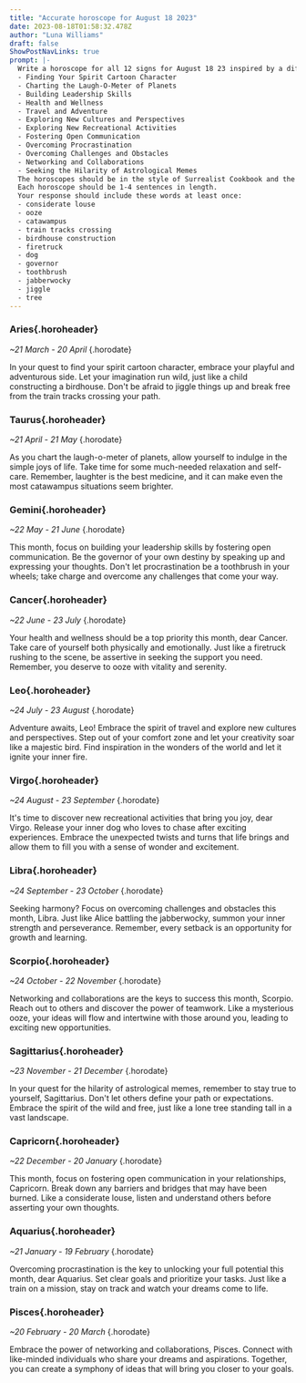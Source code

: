 ```yaml
---
title: "Accurate horoscope for August 18 2023"
date: 2023-08-18T01:58:32.478Z
author: "Luna Williams"
draft: false
ShowPostNavLinks: true
prompt: |-
  Write a horoscope for all 12 signs for August 18 23 inspired by a different focus for each. Ensure you do not include the focus in the response:
  - Finding Your Spirit Cartoon Character
  - Charting the Laugh-O-Meter of Planets
  - Building Leadership Skills
  - Health and Wellness
  - Travel and Adventure
  - Exploring New Cultures and Perspectives
  - Exploring New Recreational Activities
  - Fostering Open Communication
  - Overcoming Procrastination
  - Overcoming Challenges and Obstacles
  - Networking and Collaborations
  - Seeking the Hilarity of Astrological Memes
  The horoscopes should be in the style of Surrealist Cookbook and the mood of worthy
  Each horoscope should be 1-4 sentences in length.
  Your response should include these words at least once:
  - considerate louse
  - ooze
  - catawampus
  - train tracks crossing
  - birdhouse construction
  - firetruck
  - dog
  - governor
  - toothbrush
  - jabberwocky
  - jiggle
  - tree
---
```


### Aries{.horoheader}

*~21 March - 20 April*
{.horodate}

In your quest to find your spirit cartoon character, embrace your playful and adventurous side. Let your imagination run wild, just like a child constructing a birdhouse. Don't be afraid to jiggle things up and break free from the train tracks crossing your path.


### Taurus{.horoheader}

*~21 April - 21 May*
{.horodate}

As you chart the laugh-o-meter of planets, allow yourself to indulge in the simple joys of life. Take time for some much-needed relaxation and self-care. Remember, laughter is the best medicine, and it can make even the most catawampus situations seem brighter.


### Gemini{.horoheader}

*~22 May - 21 June*
{.horodate}

This month, focus on building your leadership skills by fostering open communication. Be the governor of your own destiny by speaking up and expressing your thoughts. Don't let procrastination be a toothbrush in your wheels; take charge and overcome any challenges that come your way.


### Cancer{.horoheader}

*~22 June - 23 July*
{.horodate}

Your health and wellness should be a top priority this month, dear Cancer. Take care of yourself both physically and emotionally. Just like a firetruck rushing to the scene, be assertive in seeking the support you need. Remember, you deserve to ooze with vitality and serenity.


### Leo{.horoheader}

*~24 July - 23 August*
{.horodate}

Adventure awaits, Leo! Embrace the spirit of travel and explore new cultures and perspectives. Step out of your comfort zone and let your creativity soar like a majestic bird. Find inspiration in the wonders of the world and let it ignite your inner fire.


### Virgo{.horoheader}

*~24 August - 23 September*
{.horodate}

It's time to discover new recreational activities that bring you joy, dear Virgo. Release your inner dog who loves to chase after exciting experiences. Embrace the unexpected twists and turns that life brings and allow them to fill you with a sense of wonder and excitement.


### Libra{.horoheader}

*~24 September - 23 October*
{.horodate}

Seeking harmony? Focus on overcoming challenges and obstacles this month, Libra. Just like Alice battling the jabberwocky, summon your inner strength and perseverance. Remember, every setback is an opportunity for growth and learning.


### Scorpio{.horoheader}

*~24 October - 22 November*
{.horodate}

Networking and collaborations are the keys to success this month, Scorpio. Reach out to others and discover the power of teamwork. Like a mysterious ooze, your ideas will flow and intertwine with those around you, leading to exciting new opportunities.


### Sagittarius{.horoheader}

*~23 November - 21 December*
{.horodate}

In your quest for the hilarity of astrological memes, remember to stay true to yourself, Sagittarius. Don't let others define your path or expectations. Embrace the spirit of the wild and free, just like a lone tree standing tall in a vast landscape.


### Capricorn{.horoheader}

*~22 December - 20 January*
{.horodate}

This month, focus on fostering open communication in your relationships, Capricorn. Break down any barriers and bridges that may have been burned. Like a considerate louse, listen and understand others before asserting your own thoughts.


### Aquarius{.horoheader}

*~21 January - 19 February*
{.horodate}

Overcoming procrastination is the key to unlocking your full potential this month, dear Aquarius. Set clear goals and prioritize your tasks. Just like a train on a mission, stay on track and watch your dreams come to life.


### Pisces{.horoheader}

*~20 February - 20 March*
{.horodate}

Embrace the power of networking and collaborations, Pisces. Connect with like-minded individuals who share your dreams and aspirations. Together, you can create a symphony of ideas that will bring you closer to your goals.

